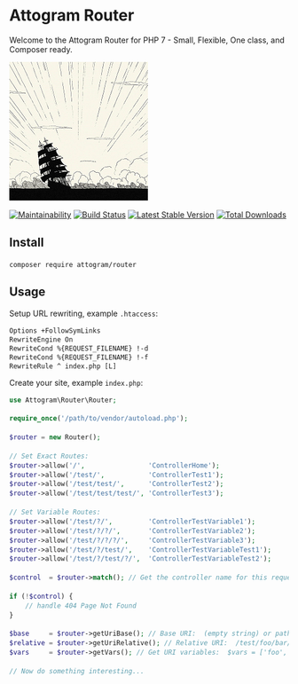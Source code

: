# Attogram Router

Welcome to the Attogram Router 
for PHP 7 - Small, Flexible, One class, and Composer ready.

![Attogram Router](https://raw.githubusercontent.com/attogram/router/master/tests/attogram.router.250.png) 

[![Maintainability](https://api.codeclimate.com/v1/badges/95f2868eeb1ed710b794/maintainability)](https://codeclimate.com/github/attogram/router/maintainability)
[![Build Status](https://travis-ci.org/attogram/router.svg?branch=master)](https://travis-ci.org/attogram/router)
[![Latest Stable Version](https://poser.pugx.org/attogram/router/v/stable)](https://packagist.org/packages/attogram/router)
[![Total Downloads](https://poser.pugx.org/attogram/router/downloads)](https://packagist.org/packages/attogram/router)

## Install

`composer require attogram/router`

## Usage

Setup URL rewriting, example `.htaccess`:
```
Options +FollowSymLinks
RewriteEngine On
RewriteCond %{REQUEST_FILENAME} !-d
RewriteCond %{REQUEST_FILENAME} !-f
RewriteRule ^ index.php [L]
```

Create your site, example `index.php`:
```php
use Attogram\Router\Router;

require_once('/path/to/vendor/autoload.php');

$router = new Router();

// Set Exact Routes:
$router->allow('/',                'ControllerHome');
$router->allow('/test/',           'ControllerTest1');
$router->allow('/test/test/',      'ControllerTest2');
$router->allow('/test/test/test/', 'ControllerTest3');

// Set Variable Routes:
$router->allow('/test/?/',         'ControllerTestVariable1');
$router->allow('/test/?/?/',       'ControllerTestVariable2');
$router->allow('/test/?/?/?/',     'ControllerTestVariable3');
$router->allow('/test/?/test/',    'ControllerTestVariableTest1');
$router->allow('/test/?/test/?/',  'ControllerTestVariableTest2');

$control  = $router->match(); // Get the controller name for this request

if (!$control) {
    // handle 404 Page Not Found
}

$base     = $router->getUriBase(); // Base URI:  (empty string) or path with no trailing slash
$relative = $router->getUriRelative(); // Relative URI:  /test/foo/bar/  (always with preceding and trailing slash)
$vars     = $router->getVars(); // Get URI variables:  $vars = ['foo', 'bar', ...] or empty []

// Now do something interesting...

```
